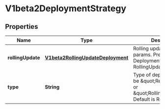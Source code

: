 
# V1beta2DeploymentStrategy

## Properties
Name | Type | Description | Notes
------------ | ------------- | ------------- | -------------
**rollingUpdate** | [**V1beta2RollingUpdateDeployment**](V1beta2RollingUpdateDeployment.md) | Rolling update config params. Present only if DeploymentStrategyType &#x3D; RollingUpdate. |  [optional]
**type** | **String** | Type of deployment. Can be \&quot;Recreate\&quot; or \&quot;RollingUpdate\&quot;. Default is RollingUpdate. |  [optional]



